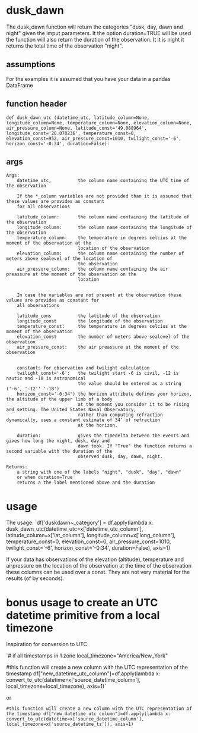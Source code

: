 # dusk_dawn

The dusk_dawn function will return the categories "dusk, day, dawn and night" given the imput parameters. It the option duration=TRUE will be used the function will also return the duration of the observation. It it is night it returns the total time of the observation "night".

## assumptions

For the examples it is assumed that you have your data in a pandas DataFrame

## function header
`def dusk_dawn_utc (datetime_utc, latitude_column=None, longitude_column=None, temperature_column=None, elevation_column=None, 
                   air_pressure_column=None, latitude_const='49.088964', longitude_const='20.070236', temperature_const=0,                        elevation_const=952, air_pressure_const=1010, twilight_const='-6', horizon_const='-0:34', duration=False):`
## args
    Args:
        datetime_utc,          the column name containing the UTC time of the observation

        If the *_column variables are not provided than it is assumed that these values are provides as constant 
        for all observations 
        
        latitude_column:       the column name containing the latitude of the observation  
        longitude_column:      the column name containing the longitude of the observation
        temperature_column:    the temperature in degrees celcius at the moment of the observation at the 
                               location of the observation
        elevation_column:      the column name containing the number of meters above sealevel of the location of 
                               the observation 
        air_pressure_column:   the column name containing the air preassure at the moment of the observation on the 
                               location


        In case the variables are not present at the observation these values are provides as constant for 
        all observations
        
        latitude_cons          the latitude of the observation  
        longitude_const        the longitude of the observation
        temperature_const:     the temperature in degrees celcius at the moment of the observation
        elevation_const        the number of meters above sealevel of the observation
        air_pressure_const:    the air preassure at the moment of the observation


        constants for observation and twilight calculation
        twilight_const='-6':   the twilight start -6 is civil, -12 is nautic and -18 is astronomical 
                               the value should be entered as a string ('-6', '-12'' '-18')
        horizon_const='-0:34') the horizon attribute defines your horizon, the altitude of the upper limb of a body 
                               at the moment you consider it to be rising and setting. The United States Naval Observatory, 
                               rather than computing refraction dynamically, uses a constant estimate of 34’ of refraction 
                               at the horizon.

        duration:              gives the timedelta between the events and gives how long the night, dusk, day and 
                               dawn took. If "True" the function returns a second variable with the duration of the 
                               observed dusk, day, dawn, night.

    Returns:
        a string with one of the labels "night", "dusk", "day", "dawn"
        or when duration=True 
        returns a the label mentioned above and the duration

# usage

The usage:
`df['duskdawn~_category'] = df.apply(lambda x: dusk_dawn_utc(datetime_utc=x['datetime_utc_column'],              
                                     latitude_column=x['lat_column'], longitude_column=x['long_column'], 
                                     temperature_const=0, elevation_const=0, air_pressure_const=1010, twilight_const='-6',
                                     horizon_const='-0:34', duration=False), axis=1)

If your data has observations of the elevation (altitude), temperature and airpressure on the location of the observation at the time of the observation these columns can be used over a const. They are not very material for the results (of by seconds).

# bonus usage to create an UTC datetime primitive from a local timezone

Inspiration for conversion to UTC

`# if all timestamps in 1 zone
local_timezone="America/New_York"

#this function will create a new column with the UTC representation of the timestamp
df["new_datetime_utc_column"]=df.apply(lambda x: convert_to_utc(datetime=x['source_datetime_column'], local_timezone=local_timezone), axis=1)`

or 

`#this function will create a new column with the UTC representation of the timestamp
df["new_datetime_utc_column"]=df.apply(lambda x: convert_to_utc(datetime=x['source_datetime_column'], local_timezone=x['source_datetime_tz']), axis=1)`


